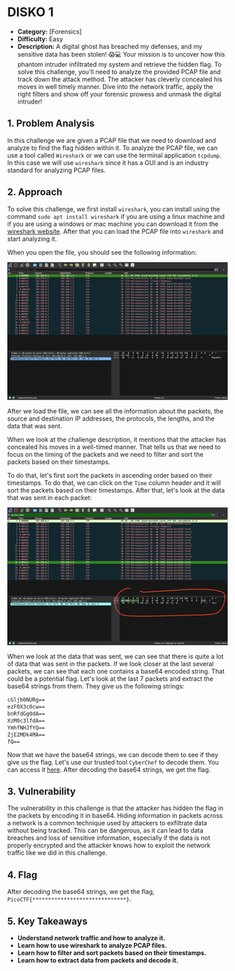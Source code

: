 # DISKO 1

- **Category:** [Forensics]
- **Difficulty:** Easy
- **Description:** A digital ghost has breached my defenses, and my sensitive data has been stolen! 😱💻 Your mission is to uncover how this phantom intruder infiltrated my system and retrieve the hidden flag. To solve this challenge, you'll need to analyze the provided PCAP file and track down the attack method. The attacker has cleverly concealed his moves in well timely manner. Dive into the network traffic, apply the right filters and show off your forensic prowess and unmask the digital intruder!

## 1. Problem Analysis

In this challenge we are given a PCAP file that we need to download and analyze to find the flag hidden within it. To analyze the PCAP file, we can use a tool called `Wireshark` or we can use the terminal application `tcpdump`. In this case we will use `wireshark` since it has a GUI and is an industry standard for analyzing PCAP files.

## 2. Approach

To solve this challenge, we first install `wireshark`, you can install using the command `sudo apt install wireshark` if you are using a linux machine and if you are using a windows or mac machine you can download it from the [wireshark website](https://www.wireshark.org/download.html). After that you can load the PCAP file into `wireshark` and start analyzing it.

When you open the file, you should see the following information:

![Screen](Inital_Screen.png)

After we load the file, we can see all the information about the packets, the source and destination IP addresses, the protocols, the lengths, and the data that was sent.

When we look at the challenge description, it mentions that the attacker has concealed his moves in a well-timed manner. That tells us that we need to focus on the timing of the packets and we need to filter and sort the packets based on their timestamps.

To do that, let's first sort the packets in ascending order based on their timestamps. To do that, we can click on the `Time` column header and it will sort the packets based on their timestamps. After that, let's look at the data that was sent in each packet:

![Data](Data.png)

When we look at the data that was sent, we can see that there is quite a lot of data that was sent in the packets. If we look closer at the last several packets, we can see that each one contains a base64 encoded string. That could be a potential flag. Let's look at the last 7 packets and extract the base64 strings from them. They give us the following strings:

```
cGljb0NURg==
ezF0X3c0cw==
bnRfdGg0dA==
XzM0c3lfdA==
YmhfNHJfYQ==
ZjE2MDk4MA==
fQ==
```

Now that we have the base64 strings, we can decode them to see if they give us the flag. Let's use our trusted tool `CyberChef` to decode them. You can access it [here](https://gchq.github.io/CyberChef/). After decoding the base64 strings, we get the flag.

## 3. Vulnerability

The vulnerability in this challenge is that the attacker has hidden the flag in the packets by encoding it in base64. Hiding information in packets across a network is a common technique used by attackers to exfiltrate data without being tracked. This can be dangerous, as it can lead to data breaches and loss of sensitive information, especially if the data is not properly encrypted and the attacker knows how to exploit the network traffic like we did in this challenge.

## 4. Flag

After decoding the base64 strings, we get the flag, `PicoCTF{******************************}`.

## 5. Key Takeaways

- **Understand network traffic and how to analyze it.**
- **Learn how to use wireshark to analyze PCAP files.**
- **Learn how to filter and sort packets based on their timestamps.**
- **Learn how to extract data from packets and decode it.**
